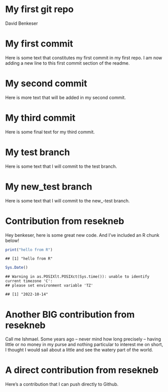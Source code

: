 My first git repo
================
David Benkeser

# My first commit

Here is some text that constitutes my first commit in my first repo. I
am now adding a new line to this first commit section of the readme.

# My second commit

Here is more text that will be added in my second commit.

# My third commit

Here is some final text for my third commit.

# My test branch

Here is some text that I will commit to the test branch.

# My new_test branch

Here is some text that I will commit to the new\_-test branch.

# Contribution from resekneb

Hey benkeser, here is some great new code. And I’ve included an R chunk
below!

``` r
print("hello from R")
```

    ## [1] "hello from R"

``` r
Sys.Date()
```

    ## Warning in as.POSIXlt.POSIXct(Sys.time()): unable to identify current timezone 'C':
    ## please set environment variable 'TZ'

    ## [1] "2022-10-14"

# Another BIG contribution from resekneb

Call me Ishmael. Some years ago – never mind how long precisely – having
little or no money in my purse and nothing particular to interest me on
short, I thought I would sail about a little and see the watery part of
the world.

# A direct contribution from resekneb

Here’s a contribution that I can push directly to Github.
